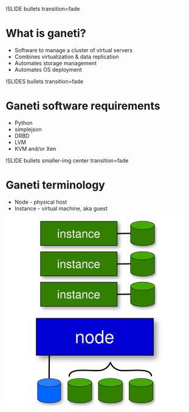 !SLIDE bullets transition=fade

# What is ganeti? #

* Software to manage a cluster of virtual servers
* Combines virtualization & data replication
* Automates storage management
* Automates OS deployment

!SLIDES bullets transition=fade

# Ganeti software requirements #

* Python
* simplejson
* DRBD
* LVM
* KVM and/or Xen

!SLIDE bullets smaller-img center transition=fade

# Ganeti terminology #

* Node - physical host
* Instance - virtual machine, aka guest

![node-instance](node-instance.png )
